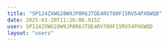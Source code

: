 ```yaml
---
title: "SP124ZXWG28W9JP8R6JTQE4RV780F15RV54PX6WQD"
date: 2025-03-20T11:26:06.915Z
user: SP124ZXWG28W9JP8R6JTQE4RV780F15RV54PX6WQD
layout: "users"
---
```

    